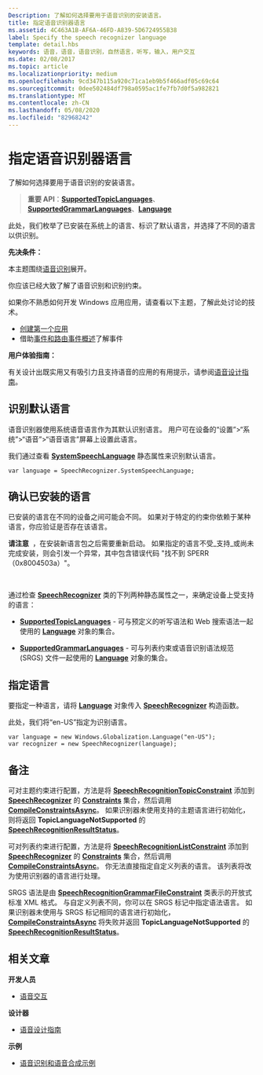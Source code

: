 ```yaml
---
Description: 了解如何选择要用于语音识别的安装语言。
title: 指定语音识别器语言
ms.assetid: 4C463A1B-AF6A-46FD-A839-5D6724955B38
label: Specify the speech recognizer language
template: detail.hbs
keywords: 语音，语音，语音识别，自然语言，听写，输入，用户交互
ms.date: 02/08/2017
ms.topic: article
ms.localizationpriority: medium
ms.openlocfilehash: 9cd347b115a920c71ca1eb9b5f466adf05c69c64
ms.sourcegitcommit: 0dee502484df798a0595ac1fe7fb7d0f5a982821
ms.translationtype: MT
ms.contentlocale: zh-CN
ms.lasthandoff: 05/08/2020
ms.locfileid: "82968242"
---
```

# <a name="specify-the-speech-recognizer-language"></a>指定语音识别器语言


了解如何选择要用于语音识别的安装语言。

> **重要 API**：[**SupportedTopicLanguages**](https://docs.microsoft.com/uwp/api/windows.media.speechrecognition.speechrecognizer.supportedtopiclanguages)、[**SupportedGrammarLanguages**](https://docs.microsoft.com/uwp/api/windows.media.speechrecognition.speechrecognizer.supportedgrammarlanguages)、[**Language**](https://docs.microsoft.com/uwp/api/Windows.Globalization.Language)


此处，我们枚举了已安装在系统上的语言、标识了默认语言，并选择了不同的语言以供识别。

**先决条件：**

本主题围绕[语音识别](speech-recognition.md)展开。

你应该已经大致了解了语音识别和识别约束。

如果你不熟悉如何开发 Windows 应用应用，请查看以下主题，了解此处讨论的技术。

-   [创建第一个应用](https://docs.microsoft.com/windows/uwp/get-started/your-first-app)
-   借助[事件和路由事件概述](https://docs.microsoft.com/windows/uwp/xaml-platform/events-and-routed-events-overview)了解事件

**用户体验指南：**

有关设计出既实用又有吸引力且支持语音的应用的有用提示，请参阅[语音设计指南](https://docs.microsoft.com/windows/uwp/input-and-devices/speech-interactions)。

## <a name="identify-the-default-language"></a>识别默认语言


语音识别器使用系统语音语言作为其默认识别语言。 用户可在设备的“设置”&gt;“系统”&gt;“语音”&gt;“语音语言”屏幕上设置此语言。

我们通过查看 [**SystemSpeechLanguage**](https://docs.microsoft.com/uwp/api/windows.media.speechrecognition.speechrecognizer.systemspeechlanguage) 静态属性来识别默认语言。

```CSharp
var language = SpeechRecognizer.SystemSpeechLanguage; 
```

## <a name="confirm-an-installed-language"></a>确认已安装的语言


已安装的语言在不同的设备之间可能会不同。 如果对于特定的约束你依赖于某种语言，你应验证是否存在该语言。

**请注意**  ，在安装新语言包之后需要重新启动。 如果指定的语言不受\_支持\_或尚未完成安装，则会引发一个异常，其中包含错误代码 "找不到 SPERR （0x8004503a）"。

 

通过检查 [**SpeechRecognizer**](https://docs.microsoft.com/uwp/api/Windows.Media.SpeechRecognition.SpeechRecognizer) 类的下列两种静态属性之一，来确定设备上受支持的语言：

-   [**SupportedTopicLanguages**](https://docs.microsoft.com/uwp/api/windows.media.speechrecognition.speechrecognizer.supportedtopiclanguages) - 可与预定义的听写语法和 Web 搜索语法一起使用的 [**Language**](https://docs.microsoft.com/uwp/api/Windows.Globalization.Language) 对象的集合。

-   [**SupportedGrammarLanguages**](https://docs.microsoft.com/uwp/api/windows.media.speechrecognition.speechrecognizer.supportedgrammarlanguages) - 可与列表约束或语音识别语法规范 (SRGS) 文件一起使用的 [**Language**](https://docs.microsoft.com/uwp/api/Windows.Globalization.Language) 对象的集合。

## <a name="specify-a-language"></a>指定语言


要指定一种语言，请将 [**Language**](https://docs.microsoft.com/uwp/api/Windows.Globalization.Language) 对象传入 [**SpeechRecognizer**](https://docs.microsoft.com/uwp/api/Windows.Media.SpeechRecognition.SpeechRecognizer) 构造函数。

此处，我们将“en-US”指定为识别语言。


```CSharp
var language = new Windows.Globalization.Language("en-US"); 
var recognizer = new SpeechRecognizer(language); 
```

## <a name="remarks"></a>备注


可对主题约束进行配置，方法是将 [**SpeechRecognitionTopicConstraint**](https://docs.microsoft.com/uwp/api/Windows.Media.SpeechRecognition.SpeechRecognitionTopicConstraint) 添加到 [**SpeechRecognizer**](https://docs.microsoft.com/uwp/api/windows.media.speechrecognition.speechrecognizer.constraints) 的 [**Constraints**](https://docs.microsoft.com/uwp/api/Windows.Media.SpeechRecognition.SpeechRecognizer) 集合，然后调用 [**CompileConstraintsAsync**](https://docs.microsoft.com/uwp/api/windows.media.speechrecognition.speechrecognizer.compileconstraintsasync)。 如果识别器未使用支持的主题语言进行初始化，则将返回 **TopicLanguageNotSupported** 的 [**SpeechRecognitionResultStatus**](https://docs.microsoft.com/uwp/api/Windows.Media.SpeechRecognition.SpeechRecognitionResultStatus)。

可对列表约束进行配置，方法是将 [**SpeechRecognitionListConstraint**](https://docs.microsoft.com/uwp/api/Windows.Media.SpeechRecognition.SpeechRecognitionListConstraint) 添加到 [**SpeechRecognizer**](https://docs.microsoft.com/uwp/api/windows.media.speechrecognition.speechrecognizer.constraints) 的 [**Constraints**](https://docs.microsoft.com/uwp/api/Windows.Media.SpeechRecognition.SpeechRecognizer) 集合，然后调用 [**CompileConstraintsAsync**](https://docs.microsoft.com/uwp/api/windows.media.speechrecognition.speechrecognizer.compileconstraintsasync)。 你无法直接指定自定义列表的语言。 该列表将改为使用识别器的语言进行处理。

SRGS 语法是由 [**SpeechRecognitionGrammarFileConstraint**](https://docs.microsoft.com/uwp/api/Windows.Media.SpeechRecognition.SpeechRecognitionGrammarFileConstraint) 类表示的开放式标准 XML 格式。 与自定义列表不同，你可以在 SRGS 标记中指定语法语言。 如果识别器未使用与 SRGS 标记相同的语言进行初始化，[**CompileConstraintsAsync**](https://docs.microsoft.com/uwp/api/windows.media.speechrecognition.speechrecognizer.compileconstraintsasync) 将失败并返回 **TopicLanguageNotSupported** 的 [**SpeechRecognitionResultStatus**](https://docs.microsoft.com/uwp/api/Windows.Media.SpeechRecognition.SpeechRecognitionResultStatus)。

## <a name="related-articles"></a>相关文章

**开发人员**

* [语音交互](speech-interactions.md)

**设计器**

* [语音设计指南](https://docs.microsoft.com/windows/uwp/input-and-devices/speech-interactions)

**示例**

* [语音识别和语音合成示例](https://github.com/Microsoft/Windows-universal-samples/tree/master/Samples/SpeechRecognitionAndSynthesis)
 

 




